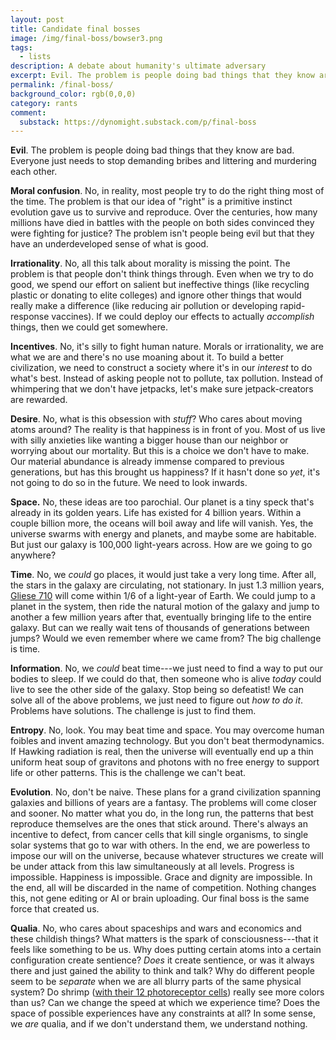 ```yaml
---
layout: post
title: Candidate final bosses
image: /img/final-boss/bowser3.png
tags:
  - lists
description: A debate about humanity's ultimate adversary
excerpt: Evil. The problem is people doing bad things that they know are bad. Everyone just needs to stop demanding bribes and littering and murdering each other. Moral confusion. No, in reality, most people try to do the right thing most of the time. The problem is that our idea of "right" is a primitive instinct evolution gave us to survive and reproduce. Over the centuries, how many millions have died in battles with the people on both sides convinced they were fighting for justice? The problem isn't people being evil but that they have an underdeveloped sense of what is good.
permalink: /final-boss/
background_color: rgb(0,0,0)
category: rants
comment:
  substack: https://dynomight.substack.com/p/final-boss
---
```



**Evil**. The problem is people doing bad things that they know are bad. Everyone just needs to stop demanding bribes and littering and murdering each other.

**Moral confusion**. No, in reality, most people try to do the right thing most of the time. The problem is that our idea of "right" is a primitive instinct evolution gave us to survive and reproduce. Over the centuries, how many millions have died in battles with the people on both sides convinced they were fighting for justice? The problem isn't people being evil but that they have an underdeveloped sense of what is good.

**Irrationality**. No, all this talk about morality is missing the point. The problem is that people don't think things through. Even when we try to do good, we spend our effort on salient but ineffective things (like recycling plastic or donating to elite colleges) and ignore other things that would really make a difference (like reducing air pollution or developing rapid-response vaccines). If we could deploy our effects to actually *accomplish* things, then we could get somewhere.

**Incentives**. No, it's silly to fight human nature. Morals or irrationality, we are what we are and there's no use moaning about it. To build a better civilization, we need to construct a society where it's in our *interest* to do what's best. Instead of asking people not to pollute, tax pollution. Instead of whimpering that we don't have jetpacks, let's make sure jetpack-creators are rewarded.

**Desire**. No, what is this obsession with *stuff*? Who cares about moving atoms around? The reality is that happiness is in front of you. Most of us live with silly anxieties like wanting a bigger house than our neighbor or worrying about our mortality. But this is a choice we don't have to make. Our material abundance is already immense compared to previous generations, but has this brought us happiness? If it hasn't done so *yet*, it's not going to do so in the future. We need to look inwards.

**Space.** No, these ideas are too parochial. Our planet is a tiny speck that's already in its golden years. Life has existed for 4 billion years. Within a couple billion more, the oceans will boil away and life will vanish. Yes, the universe swarms with energy and planets, and maybe some are habitable. But just our galaxy is 100,000 light-years across. How are we going to go anywhere?

**Time**. No, we *could* go places, it would just take a very long time. After all, the stars in the galaxy are circulating, not stationary. In just 1.3 million years, [Gliese 710](https://en.wikipedia.org/wiki/Gliese_710) will come within 1/6 of a light-year of Earth. We could jump to a planet in the system, then ride the natural motion of the galaxy and jump to another a few million years after that, eventually bringing life to the entire galaxy. But can we really wait tens of thousands of generations between jumps? Would we even remember where we came from? The big challenge is time.

**Information**. No, we *could* beat time---we just need to find a way to put our bodies to sleep. If we could do that, then someone who is alive *today* could live to see the other side of the galaxy. Stop being so defeatist! We can solve all of the above problems, we just need to figure out *how to do it*. Problems have solutions. The challenge is just to find them.

**Entropy**. No, look. You may beat time and space. You may overcome human foibles and invent amazing technology. But you don't beat thermodynamics. If Hawking radiation is real, then the universe will eventually end up a thin uniform heat soup of gravitons and photons with no free energy to support life or other patterns. This is the challenge we can't beat.

**Evolution**. No, don't be naive. These plans for a grand civilization spanning galaxies and billions of years are a fantasy. The problems will come closer and sooner. No matter what you do, in the long run, the patterns that best reproduce themselves are the ones that stick around. There's always an incentive to defect, from cancer cells that kill single organisms, to single solar systems that go to war with others. In the end, we are powerless to impose our will on the universe, because whatever structures we create will be under attack from this law simultaneously at all levels. Progress is impossible. Happiness is impossible. Grace and dignity are impossible. In the end, all will be discarded in the name of competition. Nothing changes this, not gene editing or AI or brain uploading. Our final boss is the same force that created us.

**Qualia**. No, who cares about spaceships and wars and economics and these childish things? What matters is the spark of consciousness---that it feels like something to be us. Why does putting certain atoms into a certain configuration create sentience? *Does* it create sentience, or was it always there and just gained the ability to think and talk? Why do different people seem to be *separate* when we are all blurry parts of the same physical system? Do shrimp ([with their 12 photoreceptor cells](https://en.wikipedia.org/wiki/Mantis_shrimp#Eyes)) really see more colors than us? Can we change the speed at which we experience time? Does the space of possible experiences have any constraints at all? In some sense, we *are* qualia, and if we don't understand them, we understand nothing.